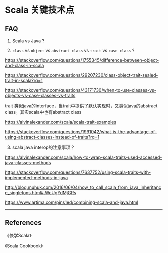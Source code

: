 # Scala 关键技术点


## FAQ

1. Scala vs Java ?

2. `class` vs `object` vs `abstract class` vs `trait` vs `case class` ?

https://stackoverflow.com/questions/1755345/difference-between-object-and-class-in-scala

https://stackoverflow.com/questions/29207230/class-object-trait-sealed-trait-in-scala?rq=1

https://stackoverflow.com/questions/43171730/when-to-use-classes-vs-objects-vs-case-classes-vs-traits

trait 类似java的interface，当trait中提供了默认实现时，又类似java的abstract class。其实scala中也有abstract class

https://alvinalexander.com/scala/scala-trait-examples

https://stackoverflow.com/questions/1991042/what-is-the-advantage-of-using-abstract-classes-instead-of-traits?rq=1


3. scala java interop的注意事项？

https://alvinalexander.com/scala/how-to-wrap-scala-traits-used-accessed-java-classes-methods

https://stackoverflow.com/questions/7637752/using-scala-traits-with-implemented-methods-in-java

http://blog.muhuk.com/2016/06/04/how_to_call_scala_from_java_inheritance_singletons.html#.WcUgYdMjGRs

https://www.artima.com/pins1ed/combining-scala-and-java.html

---

## References

《快学Scala》

《Scala Cookbook》